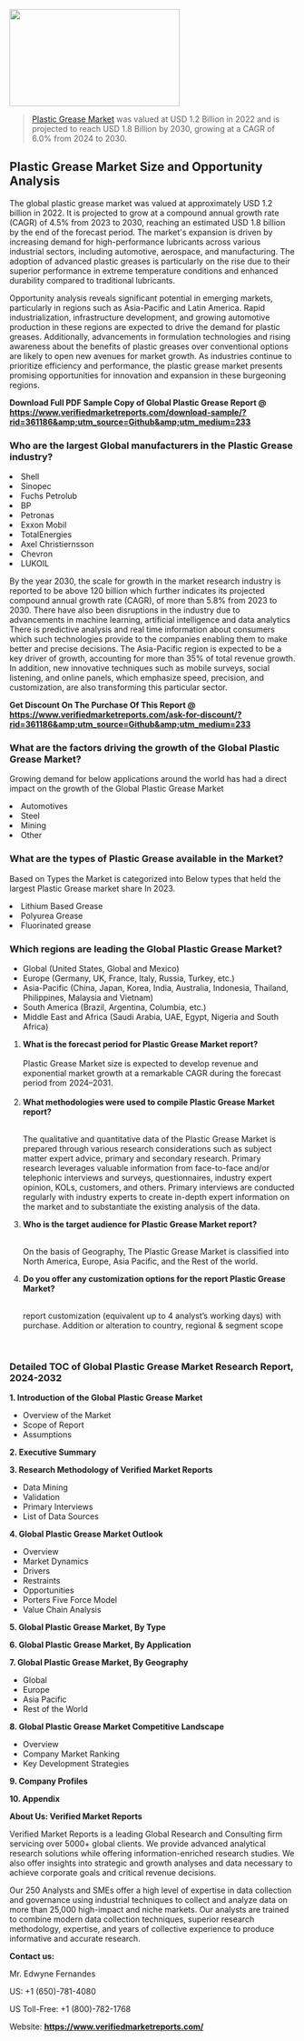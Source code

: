 
<img src="https://ffe5etoiles.com/wp-content/uploads/2024/12/MST1-300x171.png" alt="" width="300" height="171" class="alignnone size-medium wp-image-20088" /><blockquote><p><p><a href="https://www.verifiedmarketreports.com/download-sample/?rid=361186&utm_source=Github&utm_medium=233" target="_blank">Plastic Grease Market</a> was valued at USD 1.2 Billion in 2022 and is projected to reach USD 1.8 Billion by 2030, growing at a CAGR of 6.0% from 2024 to 2030.</p></blockquote><p><h2>Plastic Grease Market Size and Opportunity Analysis</h2><p>The global plastic grease market was valued at approximately USD 1.2 billion in 2022. It is projected to grow at a compound annual growth rate (CAGR) of 4.5% from 2023 to 2030, reaching an estimated USD 1.8 billion by the end of the forecast period. The market's expansion is driven by increasing demand for high-performance lubricants across various industrial sectors, including automotive, aerospace, and manufacturing. The adoption of advanced plastic greases is particularly on the rise due to their superior performance in extreme temperature conditions and enhanced durability compared to traditional lubricants.</p><p>Opportunity analysis reveals significant potential in emerging markets, particularly in regions such as Asia-Pacific and Latin America. Rapid industrialization, infrastructure development, and growing automotive production in these regions are expected to drive the demand for plastic greases. Additionally, advancements in formulation technologies and rising awareness about the benefits of plastic greases over conventional options are likely to open new avenues for market growth. As industries continue to prioritize efficiency and performance, the plastic grease market presents promising opportunities for innovation and expansion in these burgeoning regions.</p></p><p class=""><strong>Download Full PDF Sample Copy of Global Plastic Grease Report @ <a href="https://www.verifiedmarketreports.com/download-sample/?rid=361186&amp;utm_source=Github&amp;utm_medium=233" target="_blank">https://www.verifiedmarketreports.com/download-sample/?rid=361186&amp;utm_source=Github&amp;utm_medium=233</a></strong></p><h3 id="" class="">Who are the largest Global manufacturers in the Plastic Grease industry?</h3><p><li>Shell</li><li> Sinopec</li><li> Fuchs Petrolub</li><li> BP</li><li> Petronas</li><li> Exxon Mobil</li><li> TotalEnergies</li><li> Axel Christiernsson</li><li> Chevron</li><li> LUKOIL</li></p><div class=""><div class="" dir="" data-message-author-role="" data-message-id="" data-message-model-slug=""><div class=""><div class=""><div class=""><div class="" dir="" data-message-author-role="" data-message-id="" data-message-model-slug=""><div class=""><div class=""><p>By the year 2030, the scale for growth in the market research industry is reported to be above 120 billion which further indicates its projected compound annual growth rate (CAGR), of more than 5.8% from 2023 to 2030. There have also been disruptions in the industry due to advancements in machine learning, artificial intelligence and data analytics There is predictive analysis and real time information about consumers which such technologies provide to the companies enabling them to make better and precise decisions. The Asia-Pacific region is expected to be a key driver of growth, accounting for more than 35% of total revenue growth. In addition, new innovative techniques such as mobile surveys, social listening, and online panels, which emphasize speed, precision, and customization, are also transforming this particular sector.</p><p><strong>Get Discount On The Purchase Of This Report @&nbsp; <a href="https://www.verifiedmarketreports.com/ask-for-discount/?rid=361186&amp;utm_source=Github&amp;utm_medium=233" target="_blank">https://www.verifiedmarketreports.com/ask-for-discount/?rid=361186&amp;utm_source=Github&amp;utm_medium=233</a></strong></p></div></div></div></div></div></div></div></div><h3 id="" class="">What are the factors driving the growth of the Global Plastic Grease Market?</h3><p id="" class="">Growing demand for below applications around the world has had a direct impact on the growth of the Global Plastic Grease Market</p><p id="" class=""><li>Automotives</li><li> Steel</li><li> Mining</li><li> Other</li></p><h3 id="" class="">What are the types of Plastic Grease available in the Market?</h3><p id="" class="">Based on Types the Market is categorized into Below types that held the largest Plastic Grease market share In 2023.</p><p id="" class=""><li>Lithium Based Grease</li><li> Polyurea Grease</li><li> Fluorinated grease</li></p><h3 id="" class="">Which regions are leading the Global Plastic Grease Market?</h3><ul><li>Global (United States, Global and Mexico)</li><li>Europe (Germany, UK, France, Italy, Russia, Turkey, etc.)</li><li>Asia-Pacific (China, Japan, Korea, India, Australia, Indonesia, Thailand, Philippines, Malaysia and Vietnam)</li><li>South America (Brazil, Argentina, Columbia, etc.)</li><li>Middle East and Africa (Saudi Arabia, UAE, Egypt, Nigeria and South Africa)</li></ul><p><ol><li><strong>What is the forecast period for Plastic Grease Market report?<br /></strong><br /><span data-sheets-root="1" data-sheets-value="{&quot;1&quot;:2,&quot;2&quot;:&quot;XXXX size is expected to develop revenue and exponential market growth at a remarkable CAGR during the forecast period from 2024&ndash;2030.&quot;}" data-sheets-userformat="{&quot;2&quot;:12674,&quot;4&quot;:{&quot;1&quot;:2,&quot;2&quot;:16776960},&quot;10&quot;:2,&quot;11&quot;:0,&quot;15&quot;:&quot;Arial&quot;,&quot;16&quot;:12}">Plastic Grease Market size is expected to develop revenue and exponential market growth at a remarkable CAGR during the forecast period from 2024&ndash;2031.</span><br /><br /></li><li><strong>What methodologies were used to compile Plastic Grease Market report?<br /><br /></strong><p>The qualitative and quantitative data of the&nbsp;Plastic Grease Market is prepared through various research considerations such as subject matter expert advice, primary and secondary research. Primary research leverages valuable information from face-to-face and/or telephonic interviews and surveys, questionnaires, industry expert opinion, KOLs, customers, and others. Primary interviews are conducted regularly with industry experts to create in-depth expert information on the market and to substantiate the existing analysis of the data.&nbsp;</p></li><li><strong>Who is the target audience for Plastic Grease Market report?<br /><br /></strong><p>On the basis of Geography, The&nbsp;Plastic Grease Market is classified into North America, Europe, Asia Pacific, and the Rest of the world.</p></li><li><strong>Do you offer any customization options for the report Plastic Grease Market?<br /><br /></strong><p>report customization (equivalent up to 4 analyst&rsquo;s working days) with purchase. Addition or alteration to country, regional &amp; segment scope</p><p>&nbsp;</p></li></ol></p><h3 id="" class="">Detailed TOC of Global Plastic Grease Market Research Report, 2024-2032</h3><p id="" class=""><strong>1. Introduction of the Global Plastic Grease Market</strong></p><ul><li>Overview of the Market</li><li>Scope of Report</li><li>Assumptions</li></ul><p id="" class=""><strong>2. Executive Summary</strong></p><p id="" class=""><strong>3. Research Methodology of&nbsp;Verified Market Reports</strong></p><ul><li>Data Mining</li><li>Validation</li><li>Primary Interviews</li><li>List of Data Sources</li></ul><p id="" class=""><strong>4. Global Plastic Grease Market Outlook</strong></p><ul><li>Overview</li><li>Market Dynamics</li><li>Drivers</li><li>Restraints</li><li>Opportunities</li><li>Porters Five Force Model</li><li>Value Chain Analysis</li></ul><p id="" class=""><strong>5. Global Plastic Grease Market, By&nbsp;Type</strong></p><p id="" class=""><strong>6. Global Plastic Grease Market, By Application</strong></p><p id="" class=""><strong>7. Global Plastic Grease Market, By Geography</strong></p><ul><li>Global</li><li>Europe</li><li>Asia Pacific</li><li>Rest of the World</li></ul><p id="" class=""><strong>8. Global Plastic Grease Market Competitive Landscape</strong></p><ul><li>Overview</li><li>Company Market Ranking</li><li>Key Development Strategies</li></ul><p id="" class=""><strong>9. Company Profiles</strong></p><p id="" class=""><strong>10. Appendix</strong></p><p id="" class=""><strong>About Us: Verified Market Reports</strong></p><p id="" class="">Verified Market Reports is a leading Global Research and Consulting firm servicing over 5000+ global clients. We provide advanced analytical research solutions while offering information-enriched research studies. We also offer insights into strategic and growth analyses and data necessary to achieve corporate goals and critical revenue decisions.</p><p id="" class="">Our 250 Analysts and SMEs offer a high level of expertise in data collection and governance using industrial techniques to collect and analyze data on more than 25,000 high-impact and niche markets. Our analysts are trained to combine modern data collection techniques, superior research methodology, expertise, and years of collective experience to produce informative and accurate research.</p><p id="" class=""><strong>Contact us:</strong></p><p id="" class="">Mr. Edwyne Fernandes</p><p id="" class="">US: +1 (650)-781-4080</p><p id="" class="">US Toll-Free: +1 (800)-782-1768</p><p id="" class="">Website: <a target="" data-test-app-aware-link=""><strong>https://www.verifiedmarketreports.com/</strong></a></p>
